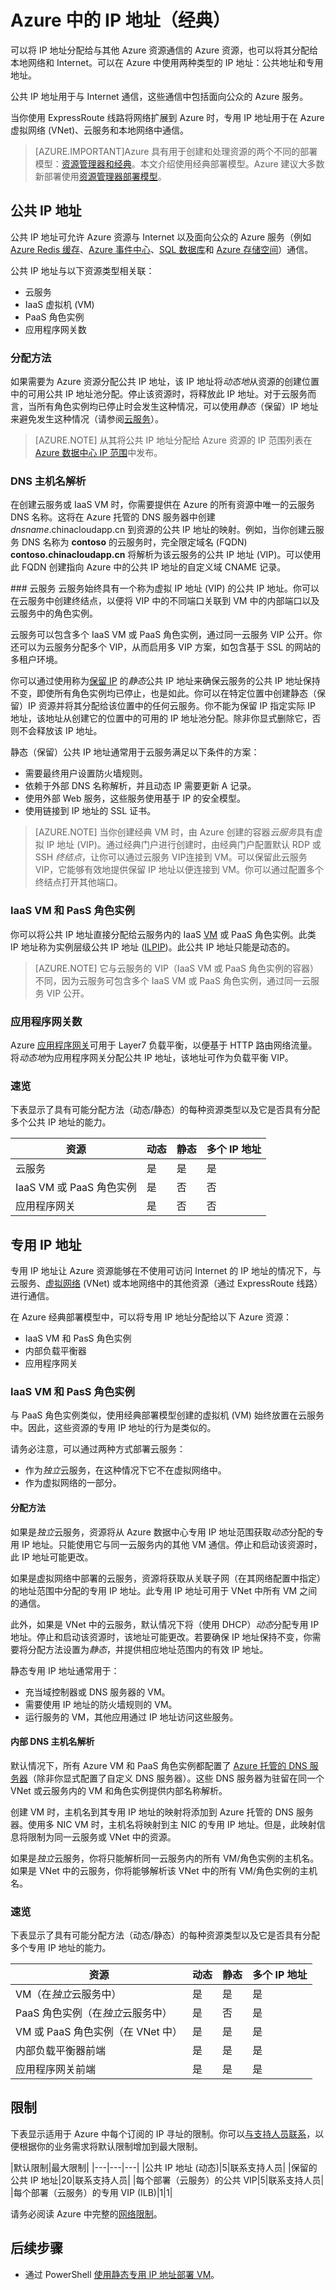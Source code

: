 <properties
   pageTitle="在 Azure 中实施公共 IP 和专用 IP 寻址（经典）| Azure"
   description="了解如何在 Azure 中实施公共 IP 和专用 IP 寻址"
   services="virtual-network"
   documentationCenter="na"
   authors="telmosampaio"
   manager="carmonm"
   editor="tysonn"
   tags="azure-service-management" />
<tags
	ms.service="virtual-network"
	ms.date="02/11/2016"
	wacn.date="03/17/2016"/>

# Azure 中的 IP 地址（经典）
可以将 IP 地址分配给与其他 Azure 资源通信的 Azure 资源，也可以将其分配给本地网络和 Internet。可以在 Azure 中使用两种类型的 IP 地址：公共地址和专用地址。

公共 IP 地址用于与 Internet 通信，这些通信中包括面向公众的 Azure 服务。

当你使用 ExpressRoute 线路将网络扩展到 Azure 时，专用 IP 地址用于在 Azure 虚拟网络 (VNet)、云服务和本地网络中通信。

> [AZURE.IMPORTANT]Azure 具有用于创建和处理资源的两个不同的部署模型：[资源管理器和经典](/documentation/articles/resource-manager-deployment-model)。本文介绍使用经典部署模型。Azure 建议大多数新部署使用[资源管理器部署模型](/documentation/articles/virtual-network-ip-addresses-overview-arm)。

## 公共 IP 地址
公共 IP 地址可允许 Azure 资源与 Internet 以及面向公众的 Azure 服务（例如 [Azure Redis 缓存](/home/features/redis-cache/)、[Azure 事件中心](/home/features/event-hubs/)、[SQL 数据库](/documentation/articles/sql-database-technical-overview)和 [Azure 存储空间](/documentation/articles/storage-introduction)）通信。

公共 IP 地址与以下资源类型相关联：

- 云服务
- IaaS 虚拟机 (VM)
- PaaS 角色实例
- 应用程序网关数

### 分配方法
如果需要为 Azure 资源分配公共 IP 地址，该 IP 地址将*动态地*从资源的创建位置中的可用公共 IP 地址池分配。停止该资源时，将释放此 IP 地址。对于云服务而言，当所有角色实例均已停止时会发生这种情况，可以使用*静态*（保留）IP 地址来避免发生这种情况（请参阅[云服务](#Cloud-services)）。

>[AZURE.NOTE] 从其将公共 IP 地址分配给 Azure 资源的 IP 范围列表在 [Azure 数据中心 IP 范围](https://www.microsoft.com/download/details.aspx?id=41653)中发布。

### DNS 主机名解析
在创建云服务或 IaaS VM 时，你需要提供在 Azure 的所有资源中唯一的云服务 DNS 名称。这将在 Azure 托管的 DNS 服务器中创建 *dnsname*.chinacloudapp.cn 到资源的公共 IP 地址的映射。例如，当你创建云服务 DNS 名称为 **contoso** 的云服务时，完全限定域名 (FQDN) **contoso.chinacloudapp.cn** 将解析为该云服务的公共 IP 地址 (VIP)。可以使用此 FQDN 创建指向 Azure 中的公共 IP 地址的自定义域 CNAME 记录。

###<a name="Cloud-services"></a> 云服务
云服务始终具有一个称为虚拟 IP 地址 (VIP) 的公共 IP 地址。你可以在云服务中创建终结点，以便将 VIP 中的不同端口关联到 VM 中的内部端口以及云服务中的角色实例。

云服务可以包含多个 IaaS VM 或 PaaS 角色实例，通过同一云服务 VIP 公开。你还可以为云服务分配多个 VIP，从而启用多 VIP 方案，如包含基于 SSL 的网站的多租户环境。

你可以通过使用称为[保留 IP](/documentation/articles/virtual-networks-reserved-public-ip) 的*静态*公共 IP 地址来确保云服务的公共 IP 地址保持不变，即使所有角色实例均已停止，也是如此。你可以在特定位置中创建静态（保留）IP 资源并将其分配给该位置中的任何云服务。你不能为保留 IP 指定实际 IP 地址，该地址从创建它的位置中的可用的 IP 地址池分配。除非你显式删除它，否则不会释放该 IP 地址。

静态（保留）公共 IP 地址通常用于云服务满足以下条件的方案：

- 需要最终用户设置防火墙规则。
- 依赖于外部 DNS 名称解析，并且动态 IP 需要更新 A 记录。
- 使用外部 Web 服务，这些服务使用基于 IP 的安全模型。
- 使用链接到 IP 地址的 SSL 证书。

>[AZURE.NOTE] 当你创建经典 VM 时，由 Azure 创建的容器*云服务*具有虚拟 IP 地址 (VIP)。通过经典门户进行创建时，由经典门户配置默认 RDP 或 SSH *终结点*，让你可以通过云服务 VIP连接到 VM。可以保留此云服务 VIP，它能够有效地提供保留 IP 地址以便连接到 VM。你可以通过配置多个终结点打开其他端口。

### IaaS VM 和 PasS 角色实例
你可以将公共 IP 地址直接分配给云服务内的 IaaS [VM](/documentation/articles/virtual-machines-linux-about) 或 PaaS 角色实例。此类 IP 地址称为实例层级公共 IP 地址 ([ILPIP](/documentation/articles/virtual-networks-instance-level-public-ip))。此公共 IP 地址只能是动态的。

>[AZURE.NOTE] 它与云服务的 VIP（IaaS VM 或 PaaS 角色实例的容器）不同，因为云服务可包含多个 IaaS VM 或 PaaS 角色实例，通过同一云服务 VIP 公开。

### 应用程序网关数
Azure [应用程序网关](/documentation/articles/application-gateway-introduction)可用于 Layer7 负载平衡，以便基于 HTTP 路由网络流量。将*动态地*为应用程序网关分配公共 IP 地址，该地址可作为负载平衡 VIP。

### 速览
下表显示了具有可能分配方法（动态/静态）的每种资源类型以及它是否具有分配多个公共 IP 地址的能力。

|资源|动态|静态|多个 IP 地址|
|---|---|---|---|
|云服务|是|是|是|
|IaaS VM 或 PaaS 角色实例|是|否|否|
|应用程序网关|是|否|否|

## 专用 IP 地址
专用 IP 地址让 Azure 资源能够在不使用可访问 Internet 的 IP 地址的情况下，与云服务、[虚拟网络](/documentation/articles/virtual-networks-overview) (VNet) 或本地网络中的其他资源（通过 ExpressRoute 线路）进行通信。

在 Azure 经典部署模型中，可以将专用 IP 地址分配给以下 Azure 资源：

- IaaS VM 和 PasS 角色实例
- 内部负载平衡器
- 应用程序网关

### IaaS VM 和 PasS 角色实例
与 PaaS 角色实例类似，使用经典部署模型创建的虚拟机 (VM) 始终放置在云服务中。因此，这些资源的专用 IP 地址的行为是类似的。

请务必注意，可以通过两种方式部署云服务：

- 作为*独立*云服务，在这种情况下它不在虚拟网络中。
- 作为虚拟网络的一部分。

#### 分配方法
如果是*独立*云服务，资源将从 Azure 数据中心专用 IP 地址范围获取*动态*分配的专用 IP 地址。只能使用它与同一云服务内的其他 VM 通信。停止和启动该资源时，此 IP 地址可能更改。

如果是虚拟网络中部署的云服务，资源将获取从关联子网（在其网络配置中指定）的地址范围中分配的专用 IP 地址。此专用 IP 地址可用于 VNet 中所有 VM 之间的通信。

此外，如果是 VNet 中的云服务，默认情况下将（使用 DHCP）*动态*分配专用 IP 地址。停止和启动该资源时，该地址可能更改。若要确保 IP 地址保持不变，你需要将分配方法设置为*静态*，并提供相应地址范围内的有效 IP 地址。

静态专用 IP 地址通常用于：

 - 充当域控制器或 DNS 服务器的 VM。
 - 需要使用 IP 地址的防火墙规则的 VM。
 - 运行服务的 VM，其他应用通过 IP 地址访问这些服务。

#### 内部 DNS 主机名解析
默认情况下，所有 Azure VM 和 PaaS 角色实例都配置了 [Azure 托管的 DNS 服务器](/documentation/articles/virtual-networks-name-resolution-for-vms-and-role-instances#azure-provided-name-resolution)（除非你显式配置了自定义 DNS 服务器）。这些 DNS 服务器为驻留在同一个 VNet 或云服务内的 VM 和角色实例提供内部名称解析。

创建 VM 时，主机名到其专用 IP 地址的映射将添加到 Azure 托管的 DNS 服务器。使用多 NIC VM 时，主机名将映射到主 NIC 的专用 IP 地址。但是，此映射信息将限制为同一云服务或 VNet 中的资源。

如果是*独立*云服务，你将只能解析同一云服务内的所有 VM/角色实例的主机名。如果是 VNet 中的云服务，你将能够解析该 VNet 中的所有 VM/角色实例的主机名。

### 速览
下表显示了具有可能分配方法（动态/静态）的每种资源类型以及它是否具有分配多个专用 IP 地址的能力。

|资源|动态|静态|多个 IP 地址|
|---|---|---|---|
|VM（在*独立*云服务中）|是|是|是|
|PaaS 角色实例（在*独立*云服务中）|是|否|是|
|VM 或 PaaS 角色实例（在 VNet 中）|是|是|是|
|内部负载平衡器前端|是|是|是|
|应用程序网关前端|是|是|是|

## 限制

下表显示适用于 Azure 中每个订阅的 IP 寻址的限制。你可以[与支持人员联系](/support/support-ticket-form/?l=zh-cn)，以便根据你的业务需求将默认限制增加到最大限制。

|默认限制|最大限制|
|---|---|---|
|公共 IP 地址 (动态)|5|联系支持人员|
|保留的公共 IP 地址|20|联系支持人员|
|每个部署（云服务）的公共 VIP|5|联系支持人员|
|每个部署（云服务）的专用 VIP (ILB)|1|1|

请务必阅读 Azure 中完整的[网络限制](/documentation/articles/azure-subscription-service-limits#networking-limits)。

## 后续步骤
- 通过 PowerShell [使用静态专用 IP 地址部署 VM](/documentation/articles/virtual-networks-static-private-ip-classic-ps)。

<!---HONumber=Mooncake_0307_2016-->